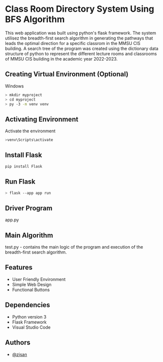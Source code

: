 
# Class Room Directory System Using BFS Algorithm

This web application was built using python's flask framework. The system utilisez the breadth-first search algorithm in generating the pathways that leads the optimal direction for a specific classrom in the MMSU CIS building. A search tree of the program was created using the dictionary data structure of python to represent the different lecture rooms and classrooms of MMSU CIS building in the academic year 2022-2023.



## Creating Virtual Environment (Optional)

Windows

```bash
> mkdir myproject
> cd myproject
> py -3 -m venv venv
```

## Activating Environment

Activate the environment
```bash
>venv\Scripts\activate
```

## Install Flask
```bash
pip install Flask
```

## Run Flask 
```bash
> flask --app app run
```
## Driver Program

app.py

## Main Algorithm
test.py - contains the main logic of the program and execution of the breadth-first search algorithm.


## Features
-  User Friendly Environment
-  Simple Web Design
-  Functional Buttons

## Dependencies

-  Python version 3 
-  Flask Framework
-  Visual Studio Code
## Authors

- [@zjsan](https://github.com/zjsan)

